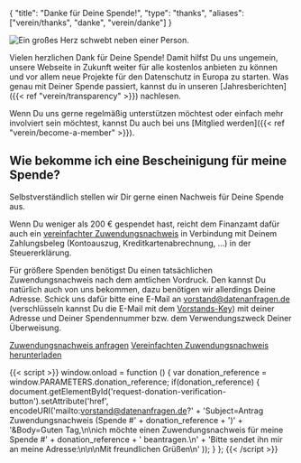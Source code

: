 {
    "title": "Danke für Deine Spende!",
    "type": "thanks",
    "aliases": ["verein/thanks", "danke", "verein/danke"]
}

<img class="top-right-humaaan" src="/img/humaaans/thanks.svg" alt="Ein großes Herz schwebt neben einer Person.">

Vielen herzlichen Dank für Deine Spende! Damit hilfst Du uns ungemein, unsere Webseite in Zukunft weiter für alle kostenlos anbieten zu können und vor allem neue Projekte für den Datenschutz in Europa zu starten. Was genau mit Deiner Spende passiert, kannst du in unseren [Jahresberichten]({{< ref "verein/transparency" >}}) nachlesen. 

Wenn Du uns gerne regelmäßig unterstützen möchtest oder einfach mehr involviert sein möchtest, kannst Du auch bei uns [Mitglied werden]({{< ref "verein/become-a-member" >}}).

## Wie bekomme ich eine Bescheinigung für meine Spende?

Selbstverständlich stellen wir Dir gerne einen Nachweis für Deine Spende aus.

Wenn Du weniger als 200 € gespendet hast, reicht dem Finanzamt dafür auch ein [vereinfachter Zuwendungsnachweis](https://static.dacdn.de/docs/vereinfachte-zuwendungsbestaetigung.pdf) in Verbindung mit Deinem Zahlungsbeleg (Kontoauszug, Kreditkartenabrechnung, …) in der Steuererklärung.

Für größere Spenden benötigst Du einen tatsächlichen Zuwendungsnachweis nach dem amtlichen Vordruck. Den kannst Du natürlich auch von uns bekommen, dazu benötigen wir allerdings Deine Adresse. Schick uns dafür bitte eine E-Mail an [vorstand@datenanfragen.de](mailto:vorstand@datenanfragen.de) (verschlüsseln kannst Du die E-Mail mit dem [Vorstands-Key](/pgp/62A7EC35.asc)) mit deiner Adresse und Deiner Spendennummer bzw. dem Verwendungszweck Deiner Überweisung.

<a id="request-donation-verification-button" class="button button-secondary icon icon-email" href="mailto:spenden@datenanfragen.de">Zuwendungsnachweis anfragen</a>
<a class="button button-secondary icon icon-download" href="https://static.dacdn.de/docs/vereinfachte-zuwendungsbestaetigung.pdf">Vereinfachten Zuwendungsnachweis herunterladen</a>

{{< script >}}
window.onload = function () {
    var donation_reference = window.PARAMETERS.donation_reference;
    if(donation_reference) {
        document.getElementById('request-donation-verification-button').setAttribute('href', encodeURI('mailto:vorstand@datenanfragen.de?' +
            'Subject=Antrag Zuwendungsnachweis (Spende #' + donation_reference + ')' +
            '&Body=Guten Tag,\n\nich möchte einen Zuwendungsnachweis für meine Spende #' + donation_reference + ' beantragen.\n' +
            'Bitte sendet ihn mir an meine Adresse:\n\n\nMit freundlichen Grüßen\n'
        ));
    }
};
{{< /script >}}
